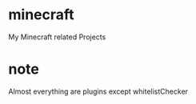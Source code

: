 # minecraft
My Minecraft related Projects
# note
Almost everything are plugins except whitelistChecker
